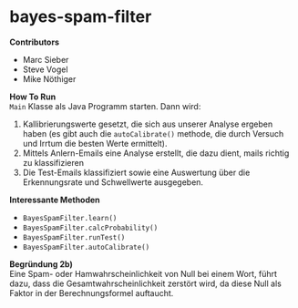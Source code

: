 # bayes-spam-filter

**Contributors**
* Marc Sieber
* Steve Vogel
* Mike Nöthiger

**How To Run**  
`Main` Klasse als Java Programm starten. Dann wird:
1. Kallibrierungswerte gesetzt, die sich aus unserer Analyse ergeben haben (es gibt auch die `autoCalibrate()` methode, die durch Versuch und Irrtum die besten Werte ermittelt).
2. Mittels Anlern-Emails eine Analyse erstellt, die dazu dient, mails richtig zu klassifizieren
3. Die Test-Emails klassifiziert sowie eine Auswertung über die Erkennungsrate und Schwellwerte ausgegeben.

**Interessante Methoden**
* `BayesSpamFilter.learn()`
* `BayesSpamFilter.calcProbability()`
* `BayesSpamFilter.runTest()`
* `BayesSpamFilter.autoCalibrate()`

**Begründung 2b)**  
Eine Spam- oder Hamwahrscheinlichkeit von Null bei einem Wort, führt dazu, dass die Gesamtwahrscheinlichkeit zerstört wird, da diese Null als Faktor in der Berechnungsformel auftaucht.